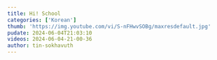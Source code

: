 ```yaml
---
title: Hi! School
categories: ['Korean']
thumb: 'https://img.youtube.com/vi/S-nFHwvSOBg/maxresdefault.jpg'
pudate: 2024-06-04T21:03:10
videos: 2024-06-04-21-00-36
author: tin-sokhavuth
---
```

